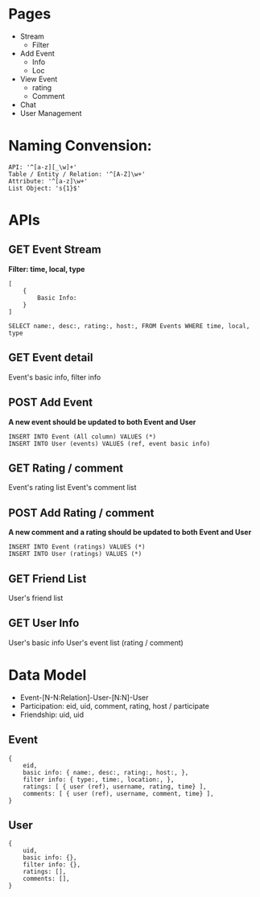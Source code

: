 
# Pages

+ Stream
	- Filter
+ Add Event
	- Info
	- Loc
+ View Event
	- rating
	- Comment
+ Chat
+ User Management


# Naming Convension:

	API: '^[a-z][_\w]+'
	Table / Entity / Relation: '^[A-Z]\w+'
	Attribute: '^[a-z]\w+'
	List Object: 's{1}$'


# APIs

## GET Event Stream

**Filter: time, local, type**

	[
		{
			Basic Info: 
		}
	]

	SELECT name:, desc:, rating:, host:, FROM Events WHERE time, local, type


## GET Event detail

Event's basic info, filter info


## POST Add Event

**A new event should be updated to both Event and User**

	INSERT INTO Event (All column) VALUES (*)
	INSERT INTO User (events) VALUES (ref, event basic info)


## GET Rating / comment

Event's rating list
Event's comment list

## POST Add Rating / comment

**A new comment and a rating should be updated to both Event and User**

	INSERT INTO Event (ratings) VALUES (*)
	INSERT INTO User (ratings) VALUES (*)


## GET Friend List

User's friend list


## GET User Info

User's basic info
User's event list (rating / comment)


# Data Model

+ Event-[N-N:Relation]-User-[N:N]-User
+ Participation: eid, uid, comment, rating, host / participate
+ Friendship: uid, uid


## Event

	{
		eid,
		basic info: { name:, desc:, rating:, host:, },
		filter info: { type:, time:, location:, },
		ratings: [ { user (ref), username, rating, time} ],
		comments: [ { user (ref), username, comment, time} ],
	}


## User

	{
		uid,
		basic info: {},
		filter info: {},
		ratings: [],
		comments: [],
	}



